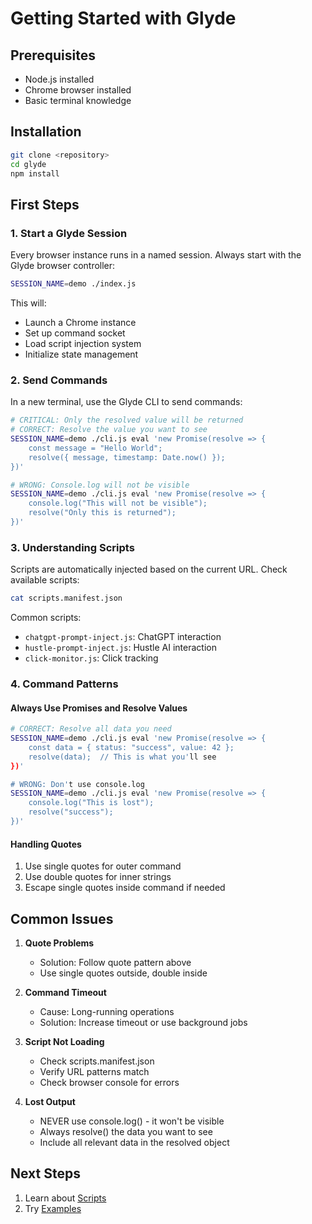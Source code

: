 # Getting Started with Glyde

## Prerequisites
- Node.js installed
- Chrome browser installed
- Basic terminal knowledge

## Installation
```bash
git clone <repository>
cd glyde
npm install
```

## First Steps

### 1. Start a Glyde Session
Every browser instance runs in a named session. Always start with the Glyde browser controller:

```bash
SESSION_NAME=demo ./index.js
```

This will:
- Launch a Chrome instance
- Set up command socket
- Load script injection system
- Initialize state management

### 2. Send Commands
In a new terminal, use the Glyde CLI to send commands:

```bash
# CRITICAL: Only the resolved value will be returned
# CORRECT: Resolve the value you want to see
SESSION_NAME=demo ./cli.js eval 'new Promise(resolve => { 
    const message = "Hello World";
    resolve({ message, timestamp: Date.now() }); 
})'

# WRONG: Console.log will not be visible
SESSION_NAME=demo ./cli.js eval 'new Promise(resolve => { 
    console.log("This will not be visible");
    resolve("Only this is returned"); 
})'
```

### 3. Understanding Scripts
Scripts are automatically injected based on the current URL. Check available scripts:

```bash
cat scripts.manifest.json
```

Common scripts:
- `chatgpt-prompt-inject.js`: ChatGPT interaction
- `hustle-prompt-inject.js`: Hustle AI interaction
- `click-monitor.js`: Click tracking

### 4. Command Patterns

#### Always Use Promises and Resolve Values
```bash
# CORRECT: Resolve all data you need
SESSION_NAME=demo ./cli.js eval 'new Promise(resolve => {
    const data = { status: "success", value: 42 };
    resolve(data);  // This is what you'll see
})'

# WRONG: Don't use console.log
SESSION_NAME=demo ./cli.js eval 'new Promise(resolve => {
    console.log("This is lost");
    resolve("success");
})'
```

#### Handling Quotes
1. Use single quotes for outer command
2. Use double quotes for inner strings
3. Escape single quotes inside command if needed

## Common Issues

1. **Quote Problems**
   - Solution: Follow quote pattern above
   - Use single quotes outside, double inside

2. **Command Timeout**
   - Cause: Long-running operations
   - Solution: Increase timeout or use background jobs

3. **Script Not Loading**
   - Check scripts.manifest.json
   - Verify URL patterns match
   - Check browser console for errors

4. **Lost Output**
   - NEVER use console.log() - it won't be visible
   - Always resolve() the data you want to see
   - Include all relevant data in the resolved object

## Next Steps

1. Learn about [Scripts](scripts.md)
2. Try [Examples](examples.md) 